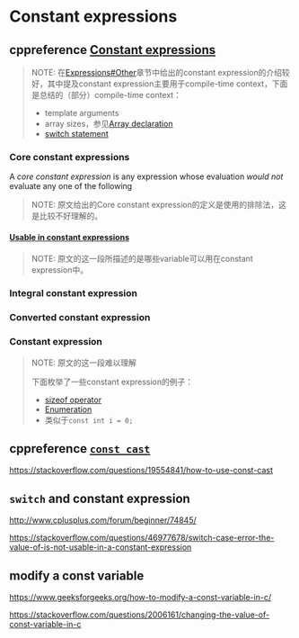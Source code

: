 # Constant expressions



## cppreference [Constant expressions](https://en.cppreference.com/w/cpp/language/constant_expression)



> NOTE: 在[Expressions#Other](https://en.cppreference.com/w/cpp/language/expressions#Other)章节中给出的constant expression的介绍较好，其中提及constant expression主要用于compile-time context，下面是总结的（部分）compile-time context：
>
> - template arguments
> - array sizes，参见[Array declaration](https://en.cppreference.com/w/cpp/language/array)
> - [switch statement](https://en.cppreference.com/w/cpp/language/switch)

### Core constant expressions

A *core constant expression* is any expression whose evaluation *would not* evaluate any one of the following

> NOTE: 原文给出的Core constant expression的定义是使用的排除法，这是比较不好理解的。

#### [Usable in constant expressions](https://en.cppreference.com/w/cpp/language/constant_expression#Usable-in-constant-expressions)

> NOTE:  原文的这一段所描述的是哪些variable可以用在constant expression中。

### Integral constant expression



### Converted constant expression



### Constant expression

> NOTE: 原文的这一段难以理解
>
> 下面枚举了一些constant expression的例子：
>
> - [sizeof operator](https://en.cppreference.com/w/cpp/language/sizeof)
> - [Enumeration](https://en.cppreference.com/w/cpp/language/enum)
> - 类似于`const int i = 0;`



## cppreference [`const_cast`](https://en.cppreference.com/w/cpp/language/const_cast) 

https://stackoverflow.com/questions/19554841/how-to-use-const-cast

## `switch` and constant expression

http://www.cplusplus.com/forum/beginner/74845/

https://stackoverflow.com/questions/46977678/switch-case-error-the-value-of-is-not-usable-in-a-constant-expression



## modify a const variable

https://www.geeksforgeeks.org/how-to-modify-a-const-variable-in-c/

https://stackoverflow.com/questions/2006161/changing-the-value-of-const-variable-in-c